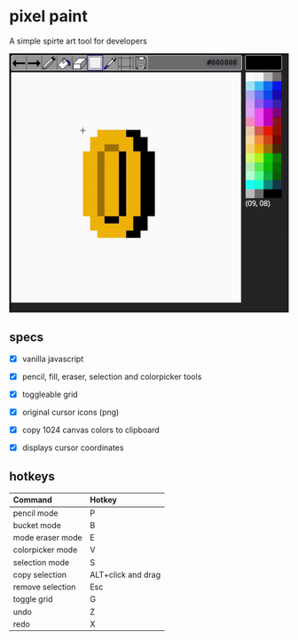 # pixel paint

A simple spirte art tool for developers

![Image](gifs/selectionCopy.gif)

## specs
- [x] vanilla javascript
- [x] pencil, fill, eraser, selection and colorpicker tools
- [x] toggleable grid
- [x] original cursor icons (png)
- [x] copy 1024 canvas colors to clipboard
- [x] displays cursor coordinates


## hotkeys

| Command          | Hotkey              |
| :--------------- | :------------------ |
| pencil mode      | P                   |
| bucket mode      | B                   |
| mode eraser mode | E                   |
| colorpicker mode | V                   |
| selection mode   | S                   |
| copy selection   | ALT+click and drag  |
| remove selection | Esc                 |
| toggle grid      | G                   |
| undo             | Z                   |
| redo             | X                   |
